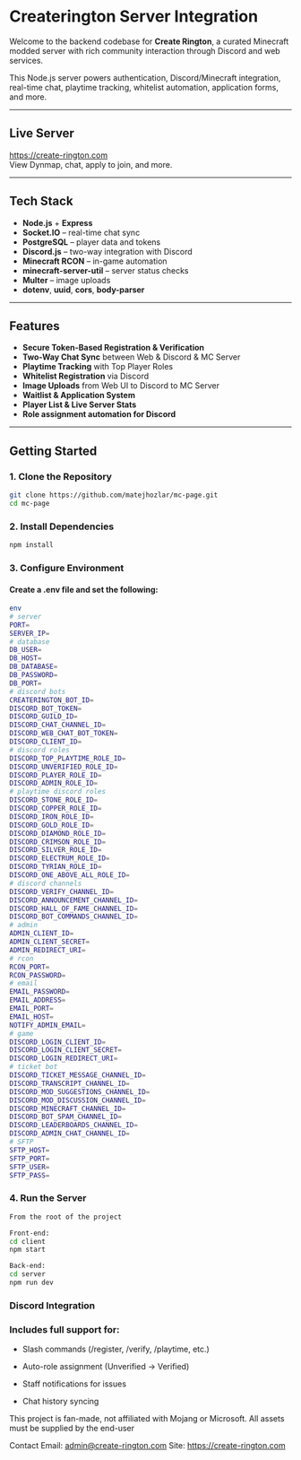 # Createrington Server Integration

Welcome to the backend codebase for **Create Rington**, a curated Minecraft modded server with rich community interaction through Discord and web services.

This Node.js server powers authentication, Discord/Minecraft integration, real-time chat, playtime tracking, whitelist automation, application forms, and more.

---

## Live Server

https://create-rington.com  
View Dynmap, chat, apply to join, and more.

---

## Tech Stack

- **Node.js** + **Express**
- **Socket.IO** – real-time chat sync
- **PostgreSQL** – player data and tokens
- **Discord.js** – two-way integration with Discord
- **Minecraft RCON** – in-game automation
- **minecraft-server-util** – server status checks
- **Multer** – image uploads
- **dotenv**, **uuid**, **cors**, **body-parser**

---

## Features

- **Secure Token-Based Registration & Verification**
- **Two-Way Chat Sync** between Web & Discord & MC Server
- **Playtime Tracking** with Top Player Roles
- **Whitelist Registration** via Discord
- **Image Uploads** from Web UI to Discord to MC Server
- **Waitlist & Application System**
- **Player List & Live Server Stats**
- **Role assignment automation for Discord**

---

## Getting Started

### 1. Clone the Repository
```bash
git clone https://github.com/matejhozlar/mc-page.git
cd mc-page
```
### 2. Install Dependencies
```bash
npm install
```
### 3. Configure Environment
#### Create a .env file and set the following:
```bash
env
# server
PORT=
SERVER_IP=
# database
DB_USER=
DB_HOST=
DB_DATABASE=
DB_PASSWORD=
DB_PORT=
# discord bots
CREATERINGTON_BOT_ID=
DISCORD_BOT_TOKEN=
DISCORD_GUILD_ID=
DISCORD_CHAT_CHANNEL_ID=
DISCORD_WEB_CHAT_BOT_TOKEN=
DISCORD_CLIENT_ID=
# discord roles
DISCORD_TOP_PLAYTIME_ROLE_ID=
DISCORD_UNVERIFIED_ROLE_ID=
DISCORD_PLAYER_ROLE_ID=
DISCORD_ADMIN_ROLE_ID=
# playtime discord roles
DISCORD_STONE_ROLE_ID=
DISCORD_COPPER_ROLE_ID=
DISCORD_IRON_ROLE_ID=
DISCORD_GOLD_ROLE_ID=
DISCORD_DIAMOND_ROLE_ID=
DISCORD_CRIMSON_ROLE_ID=
DISCORD_SILVER_ROLE_ID=
DISCORD_ELECTRUM_ROLE_ID=
DISCORD_TYRIAN_ROLE_ID=
DISCORD_ONE_ABOVE_ALL_ROLE_ID=
# discord channels
DISCORD_VERIFY_CHANNEL_ID=
DISCORD_ANNOUNCEMENT_CHANNEL_ID=
DISCORD_HALL_OF_FAME_CHANNEL_ID=
DISCORD_BOT_COMMANDS_CHANNEL_ID=
# admin
ADMIN_CLIENT_ID=
ADMIN_CLIENT_SECRET=
ADMIN_REDIRECT_URI=
# rcon
RCON_PORT=
RCON_PASSWORD=
# email
EMAIL_PASSWORD=
EMAIL_ADDRESS=
EMAIL_PORT=
EMAIL_HOST=
NOTIFY_ADMIN_EMAIL=
# game
DISCORD_LOGIN_CLIENT_ID=
DISCORD_LOGIN_CLIENT_SECRET=
DISCORD_LOGIN_REDIRECT_URI=
# ticket bot
DISCORD_TICKET_MESSAGE_CHANNEL_ID=
DISCORD_TRANSCRIPT_CHANNEL_ID=
DISCORD_MOD_SUGGESTIONS_CHANNEL_ID=
DISCORD_MOD_DISCUSSION_CHANNEL_ID=
DISCORD_MINECRAFT_CHANNEL_ID=
DISCORD_BOT_SPAM_CHANNEL_ID=
DISCORD_LEADERBOARDS_CHANNEL_ID=
DISCORD_ADMIN_CHAT_CHANNEL_ID=
# SFTP
SFTP_HOST=
SFTP_PORT=
SFTP_USER=
SFTP_PASS=
```
### 4. Run the Server
```bash
From the root of the project

Front-end:
cd client
npm start

Back-end:
cd server
npm run dev
```
### Discord Integration
### Includes full support for:

- Slash commands (/register, /verify, /playtime, etc.)

- Auto-role assignment (Unverified -> Verified)

- Staff notifications for issues

- Chat history syncing

This project is fan-made, not affiliated with Mojang or Microsoft. All assets must be supplied by the end-user

Contact
Email: admin@create-rington.com
Site: https://create-rington.com

